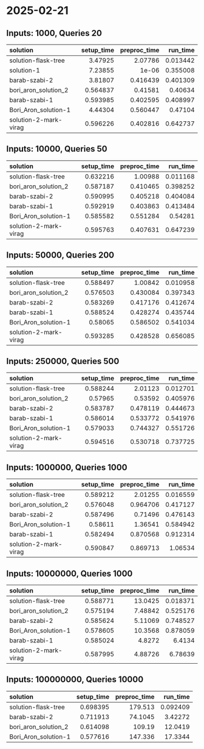 # 2025-02-21

## Inputs: 1000, Queries 20

| solution              |   setup_time |   preproc_time |   run_time |
|:----------------------|-------------:|---------------:|-----------:|
| solution-flask-tree   |     3.47925  |       2.07786  |   0.013442 |
| solution-1            |     7.23855  |       1e-06    |   0.355008 |
| barab-szabi-2         |     3.81807  |       0.416439 |   0.401309 |
| bori_aron_solution_2  |     0.564837 |       0.41581  |   0.40634  |
| barab-szabi-1         |     0.593985 |       0.402595 |   0.408997 |
| Bori_Aron_solution-1  |     4.44304  |       0.560447 |   0.47104  |
| solution-2-mark-virag |     0.596226 |       0.402816 |   0.642737 |

## Inputs: 10000, Queries 50

| solution              |   setup_time |   preproc_time |   run_time |
|:----------------------|-------------:|---------------:|-----------:|
| solution-flask-tree   |     0.632216 |       1.00988  |   0.011168 |
| bori_aron_solution_2  |     0.587187 |       0.410465 |   0.398252 |
| barab-szabi-2         |     0.590995 |       0.405218 |   0.404084 |
| barab-szabi-1         |     0.592919 |       0.403863 |   0.413484 |
| Bori_Aron_solution-1  |     0.585582 |       0.551284 |   0.54281  |
| solution-2-mark-virag |     0.595763 |       0.407631 |   0.647239 |

## Inputs: 50000, Queries 200

| solution              |   setup_time |   preproc_time |   run_time |
|:----------------------|-------------:|---------------:|-----------:|
| solution-flask-tree   |     0.588497 |       1.00842  |   0.010958 |
| bori_aron_solution_2  |     0.576503 |       0.430084 |   0.397343 |
| barab-szabi-2         |     0.583269 |       0.417176 |   0.412674 |
| barab-szabi-1         |     0.588524 |       0.428274 |   0.435744 |
| Bori_Aron_solution-1  |     0.58065  |       0.586502 |   0.541034 |
| solution-2-mark-virag |     0.593285 |       0.428528 |   0.656085 |

## Inputs: 250000, Queries 500

| solution              |   setup_time |   preproc_time |   run_time |
|:----------------------|-------------:|---------------:|-----------:|
| solution-flask-tree   |     0.588244 |       2.01123  |   0.012701 |
| bori_aron_solution_2  |     0.57965  |       0.53592  |   0.405976 |
| barab-szabi-2         |     0.583787 |       0.478119 |   0.444673 |
| barab-szabi-1         |     0.586014 |       0.533772 |   0.541976 |
| Bori_Aron_solution-1  |     0.579033 |       0.744327 |   0.551726 |
| solution-2-mark-virag |     0.594516 |       0.530718 |   0.737725 |

## Inputs: 1000000, Queries 1000

| solution              |   setup_time |   preproc_time |   run_time |
|:----------------------|-------------:|---------------:|-----------:|
| solution-flask-tree   |     0.589212 |       2.01255  |   0.016559 |
| bori_aron_solution_2  |     0.576048 |       0.964706 |   0.417127 |
| barab-szabi-2         |     0.587496 |       0.71496  |   0.476143 |
| Bori_Aron_solution-1  |     0.58611  |       1.36541  |   0.584942 |
| barab-szabi-1         |     0.582494 |       0.870568 |   0.912314 |
| solution-2-mark-virag |     0.590847 |       0.869713 |   1.06534  |

## Inputs: 10000000, Queries 1000

| solution              |   setup_time |   preproc_time |   run_time |
|:----------------------|-------------:|---------------:|-----------:|
| solution-flask-tree   |     0.588771 |       13.0425  |   0.018371 |
| bori_aron_solution_2  |     0.575194 |        7.48842 |   0.525176 |
| barab-szabi-2         |     0.585624 |        5.11069 |   0.748527 |
| Bori_Aron_solution-1  |     0.578605 |       10.3568  |   0.878059 |
| barab-szabi-1         |     0.585024 |        4.8272  |   6.4134   |
| solution-2-mark-virag |     0.587995 |        4.88726 |   6.78639  |

## Inputs: 100000000, Queries 10000

| solution             |   setup_time |   preproc_time |   run_time |
|:---------------------|-------------:|---------------:|-----------:|
| solution-flask-tree  |     0.698395 |       179.513  |   0.092409 |
| barab-szabi-2        |     0.711913 |        74.1045 |   3.42272  |
| bori_aron_solution_2 |     0.614098 |       109.19   |  12.0419   |
| Bori_Aron_solution-1 |     0.577616 |       147.336  |  17.3344   |